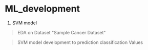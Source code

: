 # ML_development
1) SVM model
> EDA on Dataset "Sample Cancer Dataset"

> SVM model development to prediction classification Values 
